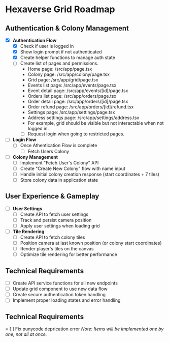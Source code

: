 # Hexaverse Grid Roadmap

## Authentication & Colony Management

- [x] **Authentication Flow**
  - [x] Check if user is logged in
  - [x] Show login prompt if not authenticated
  - [x] Create helper functions to manage auth state
  - [ ] Create list of pages and permissions.
    - Home page: /src/app/page.tsx
    - Colony page: /src/app/colony/page.tsx
    - Grid page: /src/app/grid/page.tsx
    - Events list page: /src/app/events/page.tsx
    - Event detail page: /src/app/events/[id]/page.tsx
    - Orders list page: /src/app/orders/page.tsx
    - Order detail page: /src/app/orders/[id]/page.tsx
    - Order refund page: /src/app/orders/[id]/refund.tsx
    - Settings page: /src/app/settings/page.tsx
    - Address settings page: /src/app/settings/address.tsx
    - For example, grid should be visible but not interactable when not logged in.
    - [ ] Request login when going to restricted pages.

- [ ] **Login Flow**
  - [ ] Once Athentication Flow is complete
    - [ ] Fetch Users Colony

- [ ] **Colony Management**
  - [ ] Implement "Fetch User's Colony" API
  - [ ] Create "Create New Colony" flow with name input
  - [ ] Handle initial colony creation response (start coordinates + 7 tiles)
  - [ ] Store colony data in application state

## User Experience & Gameplay

- [ ] **User Settings**
  - [ ] Create API to fetch user settings
  - [ ] Track and persist camera position
  - [ ] Apply user settings when loading grid

- [ ] **Tile Rendering**
  - [ ] Create API to fetch colony tiles
  - [ ] Position camera at last known position (or colony start coordinates)
  - [ ] Render player's tiles on the canvas
  - [ ] Optimize tile rendering for better performance

## Technical Requirements

- [ ] Create API service functions for all new endpoints
- [ ] Update grid component to use new data flow
- [ ] Create secure authentication token handling
- [ ] Implement proper loading states and error handling

## Technical Requirements
= [ ] Fix punycode deprication error
*Note: Items will be implemented one by one, not all at once.* 